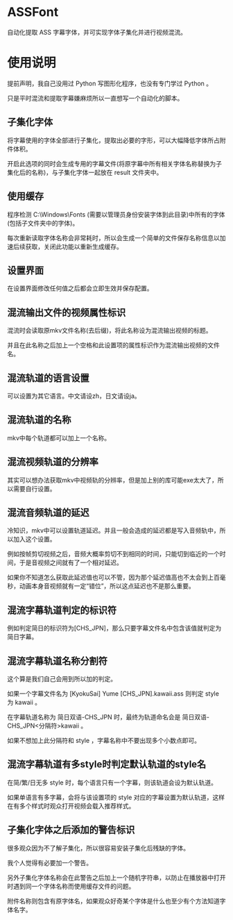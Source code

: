 # ASSFont

自动化提取 ASS 字幕字体，并可实现字体子集化并进行视频混流。

# 使用说明

提前声明，我自己没用过 Python 写图形化程序，也没有专门学过 Python 。

只是平时混流和提取字幕嫌麻烦所以一直想写一个自动化的脚本。

## 子集化字体

将字幕使用的字体全部进行子集化，提取出必要的字形，可以大幅降低字体所占附件体积。

开启此选项的同时会生成专用的字幕文件(将原字幕中所有相关字体名称替换为子集化后的名称)，与子集化字体一起放在 result 文件夹中。

## 使用缓存

程序检测 C:\Windows\Fonts (需要以管理员身份安装字体到此目录)中所有的字体(包括子文件夹中的字体)。

每次重新读取字体名称会非常耗时，所以会生成一个简单的文件保存名称信息以加速后续获取，关闭此功能以重新生成缓存。

## 设置界面

在设置界面修改任何值之后都会立即生效并保存配置。

## 混流输出文件的视频属性标识

混流时会读取原mkv文件名称(去后缀)，将此名称设为混流输出视频的标题。

并且在此名称之后加上一个空格和此设置项的属性标识作为混流输出视频的文件名。

## 混流轨道的语言设置

可以设置为其它语言。中文请设zh，日文请设ja。

## 混流轨道的名称

mkv中每个轨道都可以加上一个名称。

## 混流视频轨道的分辨率

其实可以想办法获取mkv中视频轨的分辨率，但是加上别的库可能exe太大了，所以需要自行设置。

## 混流音频轨道的延迟

冷知识，mkv中可以设置轨道延迟。并且一般会造成的延迟都是写入音频轨中，所以加入这个设置。

例如按帧剪切视频之后，音频大概率剪切不到相同的时间，只能切到临近的一个时间，于是音视频之间就有了一个相对延迟。

如果你不知道怎么获取此延迟值也可以不管，因为那个延迟值高也不太会到上百毫秒，动画本身音视频就有一定“错位”，所以这点延迟也不是那么重要。

## 混流字幕轨道判定的标识符

例如判定简日的标识符为\[CHS_JPN\]，那么只要字幕文件名中包含该值就判定为简日字幕。

## 混流字幕轨道名称分割符

这个算是我们自己会用到所以加的判定。

如果一个字幕文件名为 \[KyokuSai\] Yume \[CHS_JPN\].kawaii.ass 则判定 style 为 kawaii 。

在字幕轨道名称为 简日双语-CHS_JPN 时，最终为轨道命名会是 简日双语-CHS_JPN<分隔符>kawaii 。

如果不想加上此分隔符和 style ，字幕名称中不要出现多个小数点即可。

## 混流字幕轨道有多style时判定默认轨道的style名

在简/繁/日无多 style 时，每个语言只有一个字幕，则该轨道会设为默认轨道。

如果单语言有多字幕，会将与该设置项的 style 对应的字幕设置为默认轨道，这样在有多个样式时观众打开视频会载入推荐样式。

## 子集化字体之后添加的警告标识

很多观众因为不了解子集化，所以很容易安装子集化后残缺的字体。

我个人觉得有必要加一个警告。

另外子集化字体名称会在此警告之后加上一个随机字符串，以防止在播放器中打开时遇到同一个字体名称而使用缓存文件的问题。

附件名称则包含有原字体名，如果观众好奇某个字体是什么也至少有个方法知道字体名字。
